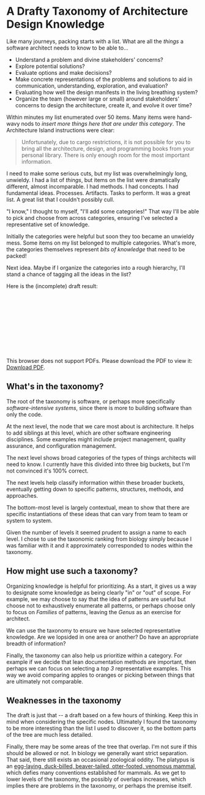 # A Drafty Taxonomy of Architecture Design Knowledge

Like many journeys, packing starts with a list.  What are all the _things_ a
software architect needs to know to be able to...

* Understand a problem and divine stakeholders' concerns?
* Explore potential solutions?
* Evaluate options and make decisions?
* Make concrete representations of the problems and solutions to aid in
  communication, understanding, exploration, and evaluation?
* Evaluating how well the design manifests in the living breathing system?
* Organize the team (however large or small) around stakeholders' concerns to
  design the architecture, create it, and evolve it over time?

Within minutes my list enumerated over 50 items.  Many items were hand-wavy nods
to _insert more things here that are under this category_.  The Architecture
Island instructions were clear:

> Unfortunately, due to cargo restrictions, it is not
> possible for you to bring all the architecture, design, and
> programming books from your personal library.  There is only
> enough room for the most important information.

I need to make some serious cuts, but my list was overwhelmingly long,
unwieldy.  I had a list of _things_, but items on the list were dramatically
different, almost incomparable.  I had methods.  I had concepts.  I had
fundamental ideas.  Processes.  Artifacts.  Tasks to perform.  It was a great
list.  A great list that I couldn't possibly cull.

"I know," I thought to myself, "I'll add some categories!"  That way
I'll be able to pick and choose from across categories, ensuring I've selected
a representative set of knowledge.

Initially the categories were helpful but soon they too became an unwieldy mess.
Some items on my list belonged to multiple categories.  What's more, the
categories themselves represent _bits of knowledge_ that need to be packed!

Next idea.  Maybe if I organize the categories into a rough hierarchy, I'll 
stand a chance of tagging all the ideas in the list?

Here is the (incomplete) draft result:

<object data="https://github.com/michaelkeeling/saturn2019-architecture-island-workshop/raw/master/positions-papers/keeling-architecture-knowledge-taxonomy.pdf" type="application/pdf" width="700px" height="700px">
    <embed src="https://github.com/michaelkeeling/saturn2019-architecture-island-workshop/raw/master/positions-papers/keeling-architecture-knowledge-taxonomy.pdf">
        <p>This browser does not support PDFs. Please download the PDF to view it: <a href="https://github.com/michaelkeeling/saturn2019-architecture-island-workshop/blob/master/positions-papers/keeling-architecture-knowledge-taxonomy.pdf">Download PDF</a>.</p>
    </embed>
</object>

## What's in the taxonomy?

The root of the taxonomy is software, or perhaps more specifically
_software-intensive systems_, since there is more to building software than
only the code.

At the next level, the node that we care most about is architecture.  It helps
to add siblings at this level, which are other software engineering
disciplines.  Some examples might include project management, quality assurance,
and configuration management.

The next level shows broad categories of the types of things architects will
need to know.  I currently have this divided into three big buckets, but I'm
not convinced it's 100% correct.

The next levels help classify information within these broader buckets,
eventually getting down to specific patterns, structures, methods, and
approaches.

The bottom-most level is largely contextual, mean to show that there are 
specific instantiations of these ideas that can vary from team to team or system
to system.

Given the number of levels it seemed prudent to assign a name to each level. I
chose to use the taxonomic ranking from biology simply because I was familiar
with it and it approximately corresponded to nodes within the taxonomy.

## How might use such a taxonomy?

Organizing knowledge is helpful for prioritizing.  As a start, it gives us a way
to designate some knowledge as being clearly "in" or "out" of scope.  For
example, we may choose to say that the idea of patterns are useful but choose
not to exhaustively enumerate all patterns, or perhaps choose only to focus on
_Families_ of patterns, leaving the _Genus_ as an exercise for architect.

We can use the taxonomy to ensure we have selected representative knowledge.
Are we lopsided in one area or another?  Do have an appropriate breadth of
information?

Finally, the taxonomy can also help us prioritize within a category.  For example
if we decide that lean documentation methods are important, then perhaps we
can focus on selecting a _top 3_ representative examples.  This way we avoid
comparing apples to oranges or picking between things that are ultimately not
comparable.

## Weaknesses in the taxonomy

The draft is just that -- a draft based on a few hours of thinking.  Keep this
in mind when considering the specific nodes.  Ultimately I found the taxonomy
to be more interesting than the list I used to discover it, so the bottom parts
of the tree are much less detailed.

Finally, there may be some areas of the tree that overlap.  I'm not sure if this
should be allowed or not.  In biology we generally want strict separation.
That said, there still exists an occasional zoological oddity.  The platypus is
an [egg-laying, duck-billed, beaver-tailed, otter-footed,
venomous mammal](https://en.wikipedia.org/wiki/Platypus), which defies many conventions
established for mammals.  As we get to lower levels of the taxonomy, the possibly
of overlaps increases, which implies there are problems in the taxonomy, or perhaps
the premise itself.
